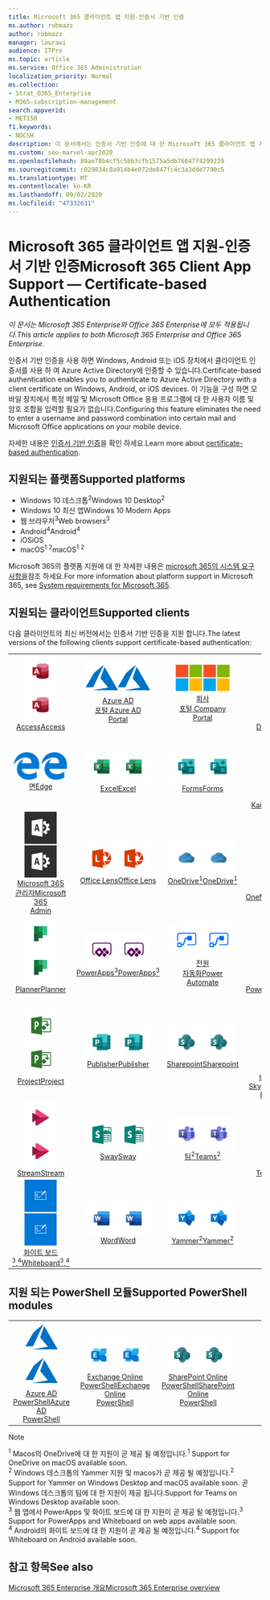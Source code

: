 ```yaml
---
title: Microsoft 365 클라이언트 앱 지원-인증서 기반 인증
ms.author: robmazz
author: robmazz
manager: laurawi
audience: ITPro
ms.topic: article
ms.service: Office 365 Administration
localization_priority: Normal
ms.collection:
- Strat_O365_Enterprise
- M365-subscription-management
search.appverid:
- MET150
f1.keywords:
- NOCSH
description: 이 문서에서는 인증서 기반 인증에 대 한 Microsoft 365 클라이언트 앱 지원에 대 한 세부 정보를 확인 합니다.
ms.custom: seo-marvel-apr2020
ms.openlocfilehash: 89ae78b4cf5c5bb3cfb1575a5db76047f4299239
ms.sourcegitcommit: c029834c8a914b4e072de847fc4c3a3dde7790c5
ms.translationtype: MT
ms.contentlocale: ko-KR
ms.lasthandoff: 09/02/2020
ms.locfileid: "47332631"
---
```

# <a name="microsoft-365-client-app-support--certificate-based-authentication"></a><span data-ttu-id="c6621-103">Microsoft 365 클라이언트 앱 지원-인증서 기반 인증</span><span class="sxs-lookup"><span data-stu-id="c6621-103">Microsoft 365 Client App Support — Certificate-based Authentication</span></span>

<span data-ttu-id="c6621-104">*이 문서는 Microsoft 365 Enterprise와 Office 365 Enterprise에 모두 적용됩니다.*</span><span class="sxs-lookup"><span data-stu-id="c6621-104">*This article applies to both Microsoft 365 Enterprise and Office 365 Enterprise.*</span></span>

<span data-ttu-id="c6621-105">인증서 기반 인증을 사용 하면 Windows, Android 또는 iOS 장치에서 클라이언트 인증서를 사용 하 여 Azure Active Directory에 인증할 수 있습니다.</span><span class="sxs-lookup"><span data-stu-id="c6621-105">Certificate-based authentication enables you to authenticate to Azure Active Directory with a client certificate on Windows, Android, or iOS devices.</span></span> <span data-ttu-id="c6621-106">이 기능을 구성 하면 모바일 장치에서 특정 메일 및 Microsoft Office 응용 프로그램에 대 한 사용자 이름 및 암호 조합을 입력할 필요가 없습니다.</span><span class="sxs-lookup"><span data-stu-id="c6621-106">Configuring this feature eliminates the need to enter a username and password combination into certain mail and Microsoft Office applications on your mobile device.</span></span>

<span data-ttu-id="c6621-107">자세한 내용은 [인증서 기반 인증](https://docs.microsoft.com/azure/active-directory/authentication/active-directory-certificate-based-authentication-get-started)을 확인 하세요.</span><span class="sxs-lookup"><span data-stu-id="c6621-107">Learn more about [certificate-based authentication](https://docs.microsoft.com/azure/active-directory/authentication/active-directory-certificate-based-authentication-get-started).</span></span>

## <a name="supported-platforms"></a><span data-ttu-id="c6621-108">지원되는 플랫폼</span><span class="sxs-lookup"><span data-stu-id="c6621-108">Supported platforms</span></span>

 - <span data-ttu-id="c6621-109">Windows 10 데스크톱<sup>2</sup></span><span class="sxs-lookup"><span data-stu-id="c6621-109">Windows 10 Desktop<sup>2</sup></span></span>
 - <span data-ttu-id="c6621-110">Windows 10 최신 앱</span><span class="sxs-lookup"><span data-stu-id="c6621-110">Windows 10 Modern Apps</span></span>
 - <span data-ttu-id="c6621-111">웹 브라우저<sup>3</sup></span><span class="sxs-lookup"><span data-stu-id="c6621-111">Web browsers<sup>3</sup></span></span>
 - <span data-ttu-id="c6621-112">Android<sup>4</sup></span><span class="sxs-lookup"><span data-stu-id="c6621-112">Android<sup>4</sup></span></span>
 - <span data-ttu-id="c6621-113">iOS</span><span class="sxs-lookup"><span data-stu-id="c6621-113">iOS</span></span>
 - <span data-ttu-id="c6621-114">macOS<sup>1</sup> <sup>2</sup></span><span class="sxs-lookup"><span data-stu-id="c6621-114">macOS<sup>1</sup> <sup>2</sup></span></span>

<span data-ttu-id="c6621-115">Microsoft 365의 플랫폼 지원에 대 한 자세한 내용은 [microsoft 365의 시스템 요구 사항을](https://products.office.com/office-system-requirements)참조 하세요.</span><span class="sxs-lookup"><span data-stu-id="c6621-115">For more information about platform support in Microsoft 365, see [System requirements for Microsoft 365](https://products.office.com/office-system-requirements).</span></span>

## <a name="supported-clients"></a><span data-ttu-id="c6621-116">지원되는 클라이언트</span><span class="sxs-lookup"><span data-stu-id="c6621-116">Supported clients</span></span>

<span data-ttu-id="c6621-117">다음 클라이언트의 최신 버전에서는 인증서 기반 인증을 지원 합니다.</span><span class="sxs-lookup"><span data-stu-id="c6621-117">The latest versions of the following clients support certificate-based authentication:</span></span>

| | | | | | |
|:---:|:---:|:---:|:---:|:---:|:---:|
| <span data-ttu-id="c6621-118">![Access 아이콘](../media/o365-access-64x64.png)</span><span class="sxs-lookup"><span data-stu-id="c6621-118">![Access icon](../media/o365-access-64x64.png)</span></span> <br> [<span data-ttu-id="c6621-119">Access</span><span class="sxs-lookup"><span data-stu-id="c6621-119">Access</span></span>](https://products.office.com/access) | <span data-ttu-id="c6621-120">![Azure 아이콘](../media/o365-azure-64x64.png)</span><span class="sxs-lookup"><span data-stu-id="c6621-120">![Azure icon](../media/o365-azure-64x64.png)</span></span> <br> [<span data-ttu-id="c6621-121">Azure AD <br> 포털 </span><span class="sxs-lookup"><span data-stu-id="c6621-121">Azure AD <br> Portal </span></span>](https://azure.microsoft.com/features/azure-portal/) | <span data-ttu-id="c6621-122">![회사 포털 아이콘](../media/o365-microsoft-64x64.png)</span><span class="sxs-lookup"><span data-stu-id="c6621-122">![Company portal icon](../media/o365-microsoft-64x64.png)</span></span> <br> [<span data-ttu-id="c6621-123">회사 <br> 포털 </span><span class="sxs-lookup"><span data-stu-id="c6621-123">Company <br> Portal </span></span>](https://docs.microsoft.com/intune-user-help/sign-in-to-the-company-portal) | <span data-ttu-id="c6621-124">![Delve 아이콘](../media/o365-delve-64x64.png)</span><span class="sxs-lookup"><span data-stu-id="c6621-124">![Delve icon](../media/o365-delve-64x64.png)</span></span> <br> [<span data-ttu-id="c6621-125">Delve</span><span class="sxs-lookup"><span data-stu-id="c6621-125">Delve</span></span>](https://products.office.com/business/intelligent-search) | <span data-ttu-id="c6621-126">![Dynamics 365 아이콘](../media/o365-dynamics365-64x64.png)</span><span class="sxs-lookup"><span data-stu-id="c6621-126">![Dynamics 365 icon](../media/o365-dynamics365-64x64.png)</span></span> <br> [<span data-ttu-id="c6621-127">Dynamics 365</span><span class="sxs-lookup"><span data-stu-id="c6621-127">Dynamics 365</span></span>](https://dynamics.microsoft.com) 
| <span data-ttu-id="c6621-128">![에 지 아이콘](../media/o365-edge-64x64.png)</span><span class="sxs-lookup"><span data-stu-id="c6621-128">![Edge icon](../media/o365-edge-64x64.png)</span></span> <br> [<span data-ttu-id="c6621-129">면</span><span class="sxs-lookup"><span data-stu-id="c6621-129">Edge</span></span>](https://www.microsoft.com/windows/microsoft-edge) | <span data-ttu-id="c6621-130">![Excel 아이콘](../media/o365-excel-64x64.png)</span><span class="sxs-lookup"><span data-stu-id="c6621-130">![Excel icon](../media/o365-excel-64x64.png)</span></span> <br> [<span data-ttu-id="c6621-131">Excel</span><span class="sxs-lookup"><span data-stu-id="c6621-131">Excel</span></span>](https://products.office.com/excel) | <span data-ttu-id="c6621-132">![Forms 아이콘](../media/o365-forms-64x64.png)</span><span class="sxs-lookup"><span data-stu-id="c6621-132">![Forms icon](../media/o365-forms-64x64.png)</span></span> <br> [<span data-ttu-id="c6621-133">Forms​​</span><span class="sxs-lookup"><span data-stu-id="c6621-133">Forms</span></span>](https://flow.microsoft.com/connectors/shared_microsoftforms/microsoft-forms/) | <span data-ttu-id="c6621-134">![Kaizala 아이콘](../media/o365-kaizala-64x64.png)</span><span class="sxs-lookup"><span data-stu-id="c6621-134">![Kaizala icon](../media/o365-kaizala-64x64.png)</span></span> <br> [<span data-ttu-id="c6621-135">Kaizala</span><span class="sxs-lookup"><span data-stu-id="c6621-135">Kaizala</span></span>](https://products.office.com/en/business/microsoft-kaizala) | <span data-ttu-id="c6621-136">![Office.com 아이콘](../media/o365-office-64x64.png)</span><span class="sxs-lookup"><span data-stu-id="c6621-136">![Office.com icon](../media/o365-office-64x64.png)</span></span> <br> [<span data-ttu-id="c6621-137">Office.com</span><span class="sxs-lookup"><span data-stu-id="c6621-137">Office.com</span></span>](https://www.office.com/) 
| <span data-ttu-id="c6621-138">![Office 365 관리 아이콘](../media/o365-o365admin-64x64.png)</span><span class="sxs-lookup"><span data-stu-id="c6621-138">![Office 365 Admin icon](../media/o365-o365admin-64x64.png)</span></span> <br> [<span data-ttu-id="c6621-139">Microsoft 365 <br> 관리자</span><span class="sxs-lookup"><span data-stu-id="c6621-139">Microsoft 365 <br> Admin</span></span>](https://products.office.com/business/manage-office-365-admin-app) | <span data-ttu-id="c6621-140">![렌즈 아이콘](../media/o365-lens-64x64.png)</span><span class="sxs-lookup"><span data-stu-id="c6621-140">![Lens icon](../media/o365-lens-64x64.png)</span></span> <br> [<span data-ttu-id="c6621-141">Office Lens</span><span class="sxs-lookup"><span data-stu-id="c6621-141">Office Lens</span></span>](https://www.microsoft.com/p/office-lens/9wzdncrfj3t8?activetab=pivot%3Aoverviewtab) | <span data-ttu-id="c6621-142">![비즈니스용 OneDrive 아이콘](../media/o365-OneDrive-64x64.png)</span><span class="sxs-lookup"><span data-stu-id="c6621-142">![OneDrive for Business icon](../media/o365-OneDrive-64x64.png)</span></span> <br> [<span data-ttu-id="c6621-143">OneDrive<sup>1</sup></span><span class="sxs-lookup"><span data-stu-id="c6621-143">OneDrive<sup>1</sup></span></span>](https://products.office.com/onedrive-for-business/online-cloud-storage) |  <span data-ttu-id="c6621-144">![OneNote 아이콘](../media/o365-OneNote-64x64.png)</span><span class="sxs-lookup"><span data-stu-id="c6621-144">![OneNote icon](../media/o365-OneNote-64x64.png)</span></span> <br> [<span data-ttu-id="c6621-145">OneNote</span><span class="sxs-lookup"><span data-stu-id="c6621-145">OneNote</span></span>](https://products.office.com/onenote) | <span data-ttu-id="c6621-146">![Outlook 아이콘](../media/o365-outlook-64x64.png)</span><span class="sxs-lookup"><span data-stu-id="c6621-146">![Outlook icon](../media/o365-outlook-64x64.png)</span></span> <br> [<span data-ttu-id="c6621-147">Outlook</span><span class="sxs-lookup"><span data-stu-id="c6621-147">Outlook</span></span>](https://products.office.com/outlook) 
| <span data-ttu-id="c6621-148">![Planner 아이콘](../media/o365-planner-64x64.png)</span><span class="sxs-lookup"><span data-stu-id="c6621-148">![Planner icon](../media/o365-planner-64x64.png)</span></span> <br> [<span data-ttu-id="c6621-149">Planner</span><span class="sxs-lookup"><span data-stu-id="c6621-149">Planner</span></span>](https://products.office.com/business/task-management-software) | <span data-ttu-id="c6621-150">![PowerApps 아이콘](../media/o365-powerapps-64x64.png)</span><span class="sxs-lookup"><span data-stu-id="c6621-150">![PowerApps icon](../media/o365-powerapps-64x64.png)</span></span> <br> [<span data-ttu-id="c6621-151">PowerApps<sup>3</sup></span><span class="sxs-lookup"><span data-stu-id="c6621-151">PowerApps<sup>3</sup></span></span>](https://powerapps.microsoft.com) | <span data-ttu-id="c6621-152">![전원 자동화 아이콘](../media/o365-flow-64x64.png)</span><span class="sxs-lookup"><span data-stu-id="c6621-152">![Power Automate icon](../media/o365-flow-64x64.png)</span></span> <br> [<span data-ttu-id="c6621-153">전원 <br> 자동화</span><span class="sxs-lookup"><span data-stu-id="c6621-153">Power <br> Automate</span></span>](https://flow.microsoft.com) | <span data-ttu-id="c6621-154">![PowerBI 아이콘](../media/o365-powerbi-64x64.png)</span><span class="sxs-lookup"><span data-stu-id="c6621-154">![PowerBI icon](../media/o365-powerbi-64x64.png)</span></span> <br> [<span data-ttu-id="c6621-155">Power BI</span><span class="sxs-lookup"><span data-stu-id="c6621-155">Power BI</span></span>](https://powerbi.microsoft.com)| <span data-ttu-id="c6621-156">![PowerPoint 아이콘](../media/o365-powerpoint-64x64.png)</span><span class="sxs-lookup"><span data-stu-id="c6621-156">![PowerPoint icon](../media/o365-powerpoint-64x64.png)</span></span> <br> [<span data-ttu-id="c6621-157">PowerPoint</span><span class="sxs-lookup"><span data-stu-id="c6621-157">PowerPoint</span></span>](https://products.office.com/powerpoint) 
| <span data-ttu-id="c6621-158">![Project 아이콘](../media/o365-project-64x64.png)</span><span class="sxs-lookup"><span data-stu-id="c6621-158">![Project icon](../media/o365-project-64x64.png)</span></span> <br> [<span data-ttu-id="c6621-159">Project</span><span class="sxs-lookup"><span data-stu-id="c6621-159">Project</span></span>](https://products.office.com/project) | <span data-ttu-id="c6621-160">![Publisher 아이콘](../media/o365-publisher-64x64.png)</span><span class="sxs-lookup"><span data-stu-id="c6621-160">![Publisher icon](../media/o365-publisher-64x64.png)</span></span> <br> [<span data-ttu-id="c6621-161">Publisher</span><span class="sxs-lookup"><span data-stu-id="c6621-161">Publisher</span></span>](https://products.office.com/publisher) | <span data-ttu-id="c6621-162">![SharePoint 아이콘](../media/o365-sharepoint-64x64.png)</span><span class="sxs-lookup"><span data-stu-id="c6621-162">![SharePoint icon](../media/o365-sharepoint-64x64.png)</span></span> <br> [<span data-ttu-id="c6621-163">Sharepoint</span><span class="sxs-lookup"><span data-stu-id="c6621-163">Sharepoint</span></span>](https://products.office.com/sharepoint) | <span data-ttu-id="c6621-164">![비즈니스용 Skype 아이콘](../media/o365-skypeforbusiness-64x64.png)</span><span class="sxs-lookup"><span data-stu-id="c6621-164">![Skype for Business icon](../media/o365-skypeforbusiness-64x64.png)</span></span> <br> [<span data-ttu-id="c6621-165"><br>비즈니스용 Skype</span><span class="sxs-lookup"><span data-stu-id="c6621-165">Skype for <br> Business</span></span>](https://www.skype.com/business/) | <span data-ttu-id="c6621-166">![스티커 메모 아이콘](../media/o365-stickynotes-64x64.png)</span><span class="sxs-lookup"><span data-stu-id="c6621-166">![Sticky Notes icon](../media/o365-stickynotes-64x64.png)</span></span> <br> [<span data-ttu-id="c6621-167">스티커 메모</span><span class="sxs-lookup"><span data-stu-id="c6621-167">Sticky Notes</span></span>](https://www.microsoft.com/p/microsoft-sticky-notes/9nblggh4qghw) 
| <span data-ttu-id="c6621-168">![Stream 아이콘](../media/o365-stream-64x64.png)</span><span class="sxs-lookup"><span data-stu-id="c6621-168">![Stream icon](../media/o365-stream-64x64.png)</span></span> <br> [<span data-ttu-id="c6621-169">Stream</span><span class="sxs-lookup"><span data-stu-id="c6621-169">Stream</span></span>](https://stream.microsoft.com) | <span data-ttu-id="c6621-170">![Sway 아이콘](../media/o365-sway-64x64.png)</span><span class="sxs-lookup"><span data-stu-id="c6621-170">![Sway icon](../media/o365-sway-64x64.png)</span></span> <br> [<span data-ttu-id="c6621-171">Sway</span><span class="sxs-lookup"><span data-stu-id="c6621-171">Sway</span></span>](https://sway.com) | <span data-ttu-id="c6621-172">![Teams 아이콘](../media/o365-teams-64x64.png)</span><span class="sxs-lookup"><span data-stu-id="c6621-172">![Teams icon](../media/o365-teams-64x64.png)</span></span> <br> [<span data-ttu-id="c6621-173">팀<sup>2</sup></span><span class="sxs-lookup"><span data-stu-id="c6621-173">Teams<sup>2</sup></span></span>](https://products.office.com/microsoft-teams/group-chat-software) | <span data-ttu-id="c6621-174">![할 일 아이콘](../media/o365-todo-64x64.png)</span><span class="sxs-lookup"><span data-stu-id="c6621-174">![To Do icon](../media/o365-todo-64x64.png)</span></span> <br> [<span data-ttu-id="c6621-175">To Do</span><span class="sxs-lookup"><span data-stu-id="c6621-175">To Do</span></span>](https://todo.microsoft.com) | <span data-ttu-id="c6621-176">![Visio 아이콘](../media/o365-visio-64x64.png)</span><span class="sxs-lookup"><span data-stu-id="c6621-176">![Visio icon](../media/o365-visio-64x64.png)</span></span> <br> [<span data-ttu-id="c6621-177">Visio</span><span class="sxs-lookup"><span data-stu-id="c6621-177">Visio</span></span>](https://products.office.com/visio/flowchart-software) 
| <span data-ttu-id="c6621-178">![Whiteboard 아이콘](../media/o365-whiteboard-64x64.png)</span><span class="sxs-lookup"><span data-stu-id="c6621-178">![Whiteboard icon](../media/o365-whiteboard-64x64.png)</span></span> <br> [<span data-ttu-id="c6621-179">화이트 보드<sup>3</sup>,<sup>4</sup></span><span class="sxs-lookup"><span data-stu-id="c6621-179">Whiteboard<sup>3</sup>,<sup>4</sup></span></span>](https://whiteboard.microsoft.com/) | <span data-ttu-id="c6621-180">![Word 아이콘](../media/o365-word-64x64.png)</span><span class="sxs-lookup"><span data-stu-id="c6621-180">![Word icon](../media/o365-word-64x64.png)</span></span> <br> [<span data-ttu-id="c6621-181">Word</span><span class="sxs-lookup"><span data-stu-id="c6621-181">Word</span></span>](https://products.office.com/word) | <span data-ttu-id="c6621-182">![Yammer 아이콘](../media/o365-yammer-64x64.png)</span><span class="sxs-lookup"><span data-stu-id="c6621-182">![Yammer icon](../media/o365-yammer-64x64.png)</span></span> <br> [<span data-ttu-id="c6621-183">Yammer<sup>2</sup></span><span class="sxs-lookup"><span data-stu-id="c6621-183">Yammer<sup>2</sup></span></span>](https://products.office.com/yammer/yammer-overview) |

## <a name="supported-powershell-modules"></a><span data-ttu-id="c6621-184">지원 되는 PowerShell 모듈</span><span class="sxs-lookup"><span data-stu-id="c6621-184">Supported PowerShell modules</span></span>

| | | | | | |
|:---:|:---:|:---:|:---:|:---:|:---:|
| <span data-ttu-id="c6621-185">![Azure 아이콘](../media/o365-azure-64x64.png)</span><span class="sxs-lookup"><span data-stu-id="c6621-185">![Azure icon](../media/o365-azure-64x64.png)</span></span> <br> [<span data-ttu-id="c6621-186">Azure AD <br> PowerShell</span><span class="sxs-lookup"><span data-stu-id="c6621-186">Azure AD <br> PowerShell</span></span>](https://docs.microsoft.com/powershell/azure/active-directory/overview?view=azureadps-2.0) | <span data-ttu-id="c6621-187">![Exchange 아이콘](../media/o365-exchange-64x64.png)</span><span class="sxs-lookup"><span data-stu-id="c6621-187">![Exchange icon](../media/o365-exchange-64x64.png)</span></span> <br> [<span data-ttu-id="c6621-188">Exchange Online <br> PowerShell</span><span class="sxs-lookup"><span data-stu-id="c6621-188">Exchange Online <br> PowerShell</span></span>](https://docs.microsoft.com/powershell/exchange/exchange-online/exchange-online-powershell?view=exchange-ps) | <span data-ttu-id="c6621-189">![SharePoint 아이콘](../media/o365-sharepoint-64x64.png)</span><span class="sxs-lookup"><span data-stu-id="c6621-189">![SharePoint icon](../media/o365-sharepoint-64x64.png)</span></span> <br> [<span data-ttu-id="c6621-190">SharePoint Online <br> PowerShell</span><span class="sxs-lookup"><span data-stu-id="c6621-190">SharePoint Online <br> PowerShell</span></span>](https://docs.microsoft.com/powershell/sharepoint/sharepoint-online/connect-sharepoint-online)

> [!NOTE]
> <span data-ttu-id="c6621-191"><sup>1</sup> Macos의 OneDrive에 대 한 지원이 곧 제공 될 예정입니다.</span><span class="sxs-lookup"><span data-stu-id="c6621-191"><sup>1</sup> Support for OneDrive on macOS available soon.</span></span> <br>
> <span data-ttu-id="c6621-192"><sup>2</sup> Windows 데스크톱의 Yammer 지원 및 macos가 곧 제공 될 예정입니다.</span><span class="sxs-lookup"><span data-stu-id="c6621-192"><sup>2</sup> Support for Yammer on Windows Desktop and macOS available soon.</span></span> <span data-ttu-id="c6621-193">곧 Windows 데스크톱의 팀에 대 한 지원이 제공 됩니다.</span><span class="sxs-lookup"><span data-stu-id="c6621-193">Support for Teams on Windows Desktop available soon.</span></span><br>
> <span data-ttu-id="c6621-194"><sup>3</sup> 웹 앱에서 PowerApps 및 화이트 보드에 대 한 지원이 곧 제공 될 예정입니다.</span><span class="sxs-lookup"><span data-stu-id="c6621-194"><sup>3</sup> Support for PowerApps and Whiteboard on web apps available soon.</span></span> <br>
> <span data-ttu-id="c6621-195"><sup>4</sup> Android의 화이트 보드에 대 한 지원이 곧 제공 될 예정입니다.</span><span class="sxs-lookup"><span data-stu-id="c6621-195"><sup>4</sup> Support for Whiteboard on Android available soon.</span></span>

## <a name="see-also"></a><span data-ttu-id="c6621-196">참고 항목</span><span class="sxs-lookup"><span data-stu-id="c6621-196">See also</span></span>

[<span data-ttu-id="c6621-197">Microsoft 365 Enterprise 개요</span><span class="sxs-lookup"><span data-stu-id="c6621-197">Microsoft 365 Enterprise overview</span></span>](microsoft-365-overview.md)
